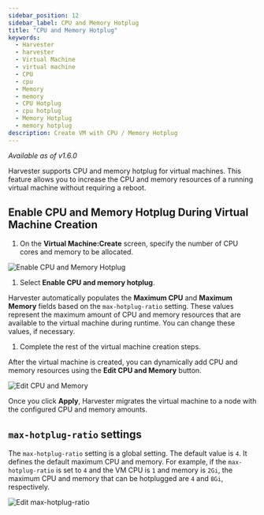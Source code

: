 ```yaml
---
sidebar_position: 12
sidebar_label: CPU and Memory Hotplug
title: "CPU and Memory Hotplug"
keywords:
  - Harvester
  - harvester
  - Virtual Machine
  - virtual machine
  - CPU
  - cpu
  - Memory
  - memory
  - CPU Hotplug
  - cpu hotplug
  - Memory Hotplug
  - memory hotplug
description: Create VM with CPU / Memory Hotplug
---
```


<head>
  <link rel="canonical" href="https://docs.harvesterhci.io/v1.6/vm/cpu-memory-hotplug"/>
</head>

_Available as of v1.6.0_

Harvester supports CPU and memory hotplug for virtual machines. This feature allows you to increase the CPU and memory resources of a running virtual machine without requiring a reboot.

## Enable CPU and Memory Hotplug During Virtual Machine Creation

1. On the **Virtual Machine:Create** screen, specify the number of CPU cores and memory to be allocated.

  ![Enable CPU and Memory Hotplug](/img/v1.6/cpu-memory-hotplug/enable-cpu-and-memory-hotplug.png)

1. Select **Enable CPU and memory hotplug**.

  Harvester automatically populates the **Maximum CPU** and **Maximum Memory** fields based on the `max-hotplug-ratio` setting. These values represent the maximum amount of CPU and memory resources that are available to the virtual machine during runtime. You can change these values, if necessary.

1. Complete the rest of the virtual machine creation steps.

After the virtual machine is created, you can dynamically add CPU and memory resources using the **Edit CPU and Memory** button.

![Edit CPU and Memory](/img/v1.6/cpu-memory-hotplug/edit-cpu-and-memory.png)

Once you click **Apply**, Harvester migrates the virtual machine to a node with the configured CPU and memory amounts.

## `max-hotplug-ratio` settings

The `max-hotplug-ratio` setting is a global setting. The default value is `4`. It defines the default maximum CPU and memory. For example, if the `max-hotplug-ratio` is set to `4` and the VM CPU is `1` and memory is `2Gi`, the maximum CPU and memory that can be hotplugged are `4` and `8Gi`, respectively.

![Edit max-hotplug-ratio](/img/v1.6/cpu-memory-hotplug/edit-max-hotplug-ratio.png)
